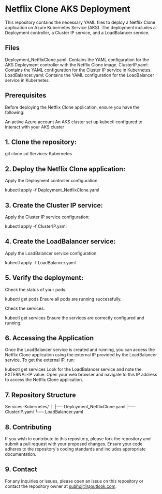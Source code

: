 # Netflix Clone AKS Deployment

This repository contains the necessary YAML files to deploy a Netflix Clone application on Azure Kubernetes Service (AKS). The deployment includes a Deployment controller, a Cluster IP service, and a LoadBalancer service.

## Files

Deployment_NetflixClone.yaml: Contains the YAML configuration for the AKS Deployment controller with the Netflix Clone image.
ClusterIP.yaml: Contains the YAML configuration for the Cluster IP service in Kubernetes.
LoadBalancer.yaml: Contains the YAML configuration for the LoadBalancer service in Kubernetes.

## Prerequisites

Before deploying the Netflix Clone application, ensure you have the following:

An active Azure account
An AKS cluster set up
kubectl configured to interact with your AKS cluster

## 1. Clone the repository:

git clone <Link>
cd Services-Kubernetes

## 2. Deploy the Netflix Clone application:

Apply the Deployment controller configuration:

kubectl apply -f Deployment_NetflixClone.yaml

## 3. Create the Cluster IP service:

Apply the Cluster IP service configuration:

kubectl apply -f ClusterIP.yaml

## 4. Create the LoadBalancer service:

Apply the LoadBalancer service configuration:

kubectl apply -f LoadBalancer.yaml

## 5. Verify the deployment:

Check the status of your pods:

kubectl get pods
Ensure all pods are running successfully.

Check the services:

kubectl get services
Ensure the services are correctly configured and running.

## 6. Accessing the Application

Once the LoadBalancer service is created and running, you can access the Netflix Clone application using the external IP provided by the LoadBalancer service. To get the external IP, run:

kubectl get services
Look for the LoadBalancer service and note the EXTERNAL-IP value. Open your web browser and navigate to this IP address to access the Netflix Clone application.

## 7. Repository Structure


Services-Kubernetes/
│
├── Deployment_NetflixClone.yaml
├── ClusterIP.yaml
└── LoadBalancer.yaml

## 8. Contributing

If you wish to contribute to this repository, please fork the repository and submit a pull request with your proposed changes. Ensure your code adheres to the repository's coding standards and includes appropriate documentation.

## 9. Contact

For any inquiries or issues, please open an issue on this repository or contact the repository owner at subhojit1@outlook.com.
